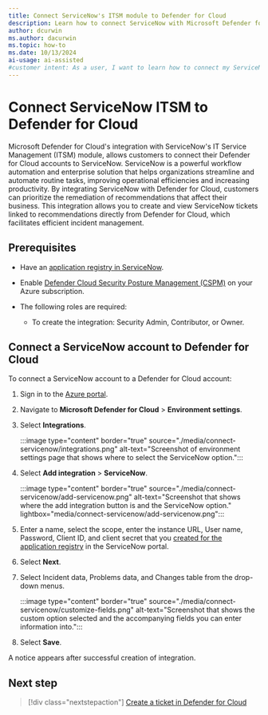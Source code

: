 ```yaml
---
title: Connect ServiceNow's ITSM module to Defender for Cloud
description: Learn how to connect ServiceNow with Microsoft Defender for Cloud to protect Azure, hybrid, and multicloud machines.
author: dcurwin
ms.author: dacurwin
ms.topic: how-to
ms.date: 10/13/2024
ai-usage: ai-assisted
#customer intent: As a user, I want to learn how to connect my ServiceNow account with Microsoft Defender for Cloud so that I can protect my Azure, hybrid, and multicloud machines.
---
```


# Connect ServiceNow ITSM to Defender for Cloud

Microsoft Defender for Cloud's integration with ServiceNow's IT Service Management (ITSM) module, allows customers to connect their Defender for Cloud accounts to ServiceNow. ServiceNow is a powerful workflow automation and enterprise solution that helps organizations streamline and automate routine tasks, improving operational efficiencies and increasing productivity. By integrating ServiceNow with Defender for Cloud, customers can prioritize the remediation of recommendations that affect their business. This integration allows you to create and view ServiceNow tickets linked to recommendations directly from Defender for Cloud, which facilitates efficient incident management.

## Prerequisites

- Have an [application registry in ServiceNow](https://www.opslogix.com/knowledgebase/servicenow/kb-create-a-servicenow-api-key-and-secret-for-the-scom-servicenow-incident-connector).

- Enable [Defender Cloud Security Posture Management (CSPM)](tutorial-enable-cspm-plan.md) on your Azure subscription.

- The following roles are required:
  - To create the integration: Security Admin, Contributor, or Owner.

## Connect a ServiceNow account to Defender for Cloud

To connect a ServiceNow account to a Defender for Cloud account:

1. Sign in to the [Azure portal](https://portal.azure.com/).

1. Navigate to **Microsoft Defender for Cloud** > **Environment settings**.

1. Select **Integrations**.

   :::image type="content" border="true" source="./media/connect-servicenow/integrations.png" alt-text="Screenshot of environment settings page that shows where to select the ServiceNow option.":::

1. Select **Add integration** > **ServiceNow**.

   :::image type="content" border="true" source="./media/connect-servicenow/add-servicenow.png" alt-text="Screenshot that shows where the add integration button is and the ServiceNow option." lightbox="media/connect-servicenow/add-servicenow.png":::

1. Enter a name, select the scope, enter the instance URL, User name, Password, Client ID, and client secret that you [created for the application registry](https://www.opslogix.com/knowledgebase/servicenow/kb-create-a-servicenow-api-key-and-secret-for-the-scom-servicenow-incident-connector) in the ServiceNow portal.

1. Select **Next**.

1. Select Incident data, Problems data, and Changes table from the drop-down menus.

   :::image type="content" border="true" source="./media/connect-servicenow/customize-fields.png" alt-text="Screenshot that shows the custom option selected and the accompanying fields you can enter information into.":::

1. Select **Save**.

A notice appears after successful creation of integration.

## Next step

> [!div class="nextstepaction"]
> [Create a ticket in Defender for Cloud](create-ticket-servicenow.md)
